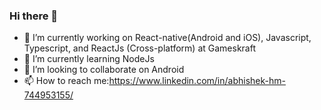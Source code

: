 ### Hi there 👋


- 🔭 I’m currently working on React-native(Android and iOS), Javascript, Typescript, and ReactJs (Cross-platform) at Gameskraft
- 🌱 I’m currently learning NodeJs
- 👯 I’m looking to collaborate on Android
- 📫 How to reach me:https://www.linkedin.com/in/abhishek-hm-744953155/

